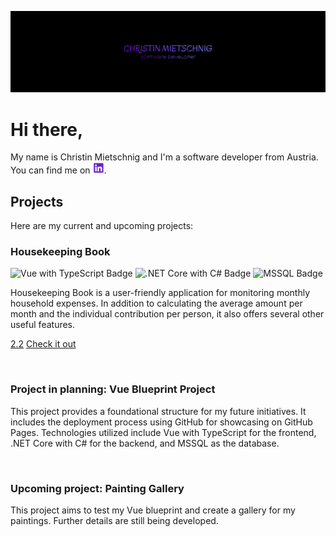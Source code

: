 ![Header](./assets/images/ReadMe/ReadMeHeader.png)

# Hi there,

My name is Christin Mietschnig and I'm a software developer from Austria. <br />
You can find me on [![LinkedIn][1.2]][1].

## Projects

Here are my current and upcoming projects:

### Housekeeping Book

![Vue with TypeScript Badge](https://img.shields.io/badge/Vue-%20TypeScript-6a23ce?style=flat&logo=vue.js&logoColor=4FC08D) ![.NET Core with C# Badge](https://img.shields.io/badge/.NET%20Core-C%23-6a23ce?style=flat&logo=.net&logoColor=white) ![MSSQL Badge](https://img.shields.io/badge/MSSQL-Microsoft%20SQL%20Server-6a23ce?style=flat&logo=microsoft-sql-server&logoColor=white) 

<p>
Housekeeping Book is a user-friendly application for monitoring monthly household expenses. In addition to calculating the average amount per month and the individual contribution per person, it also offers several other useful features.</p>

[2.2] [Check it out][2] 

<br />

### Project in planning: Vue Blueprint Project

This project provides a foundational structure for my future initiatives. It includes the deployment process using GitHub for showcasing on GitHub Pages. Technologies utilized include Vue with TypeScript for the frontend, .NET Core with C# for the backend, and MSSQL as the database.

<br />

### Upcoming project: Painting Gallery

This project aims to test my Vue blueprint and create a gallery for my paintings. Further details are still being developed.

[1]: https://www.linkedin.com/in/christin-mietschnig-9a402a213

[1.2]: https://github.com/CMietschnig/Portfolio/blob/44b7a0dbf6ffd1cde8c5554c8f0da12abbe2fb24/assets/images/ReadMe/linkedIn-18.png

[2]: https://github.com/CMietschnig/Housekeeping-Book

[2.2]: https://github.com/CMietschnig/Portfolio/blob/44b7a0dbf6ffd1cde8c5554c8f0da12abbe2fb24/assets/images/ReadMe/linkedIn-18.png